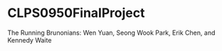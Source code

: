# CLPS0950FinalProject
The Running Brunonians: Wen Yuan, Seong Wook Park, Erik Chen, and Kennedy Waite 
